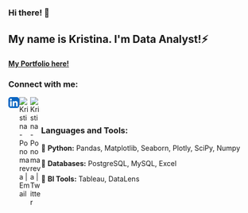 ### Hi there! 👋
## My name is Kristina.  I'm Data Analyst!⚡

#### [My Portfolio here!](https://github.com/Kristina-Ponomareva/my_projects)

### Connect with me:
[<img align="left" alt="Kristina-Ponomareva | LinkedIn" width="22px" src="https://raw.githubusercontent.com/tandpfun/skill-icons/59059d9d1a2c092696dc66e00931cc1181a4ce1f/icons/LinkedIn.svg" />][Linkedin]
[<img align="left" alt="Kristina-Ponomareva | Email " width="22px" src="https://purepng.com/public/uploads/large/purepng.com-mail-iconsymbolsiconsapple-iosiosios-8-iconsios-8-721522596075clftr.png" />][Email]
[<img align="left" alt="Kristina-Ponomareva | Twitter" width="22px" src="https://img.icons8.com/3d-fluency/94/telegram.png" />][Telegram]
<br />
<br />

### Languages and Tools:
 🔨 **Python:** Pandas, Matplotlib, Seaborn, Plotly, SciPy, Numpy

 🛄 **Databases:** PostgreSQL, MySQL, Excel

 📑 **BI Tools:** Tableau, DataLens

[Email]: mailto:ponomareowa.kristina@gmail.com?
[Telegram]: https://t.me/kris_pon
[Linkedin]: https://www.linkedin.com/in/kristinaponomareva

<!--
**Kristina-Ponomareva/Kristina-Ponomareva** is a ✨ _special_ ✨ repository because its `README.md` (this file) appears on your GitHub profile.

Here are some ideas to get you started:

- 🔭 I’m currently working on ...
- 🌱 I’m currently learning ...
- 👯 I’m looking to collaborate on ...
- 🤔 I’m looking for help with ...
- 💬 Ask me about ...
- 📫 How to reach me: ...
- 😄 Pronouns: ...
- ⚡ Fun fact: ...
-->
